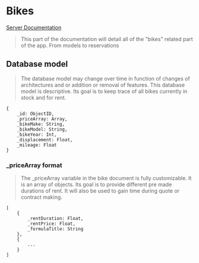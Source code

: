 # Bikes

[Server Documentation](../server.md)


> This part of the documentation will detail all of the "bikes" related part of the app. From models to reservations

## Database model
> The database model may change over time in function of changes of architectures and or addition or removal of features.
> This database model is descriptive. Its goal is to keep trace of all bikes currently in stock and for rent.

```
{
    _id: ObjectID,
    _priceArray: Array,
    _bikeMake: String,
    _bikeModel: String,
    _bikeYear: Int,
    _displacement: Float,
    _mileage: Float
}
```

### _priceArray format

> The _priceArray variable in the bike document is fully customizable.
> It is an array of objects. Its goal is to provide different pre made durations of rent. It will also be used to gain time during quote or contract making.

```
[
    {
        _rentDuration: Float,
        _rentPrice: Float,
        _formulaTitle: String
    },
    {
        ...
    }
]
```
